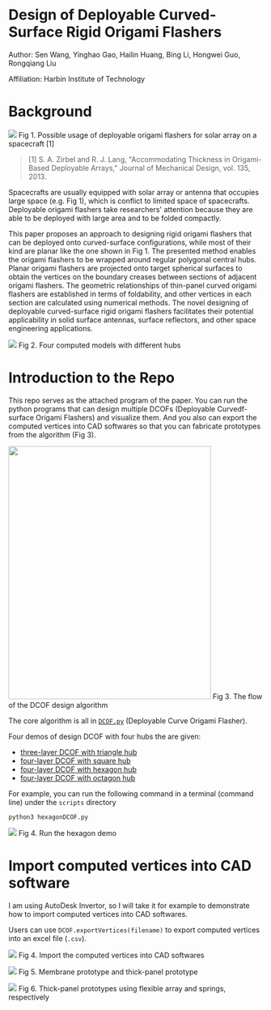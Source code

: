 # Design of Deployable Curved-Surface Rigid Origami Flashers

Author: Sen Wang, Yinghao Gao, Hailin Huang, Bing Li, Hongwei Guo, Rongqiang Liu

Affiliation: Harbin Institute of Technology

# Background

![](figures/flasher_CG.png)
Fig 1. Possible usage of deployable origami flashers for solar array on a spacecraft [1]

> [1]	S. A. Zirbel and R. J. Lang, "Accommodating Thickness in Origami-Based Deployable Arrays," Journal of Mechanical Design, vol. 135, 2013.

Spacecrafts are usually equipped with solar array or antenna that occupies large space (e.g. Fig 1), which is conflict to limited space of spacecrafts. Deployable origami flashers take researchers' attention because they are able to be deployed with large area and to be folded compactly.

This paper proposes an approach to designing rigid origami flashers that can be deployed onto curved-surface configurations, while most of their kind are planar like the one shown in Fig 1. The presented method enables the origami flashers to be wrapped around regular polygonal central hubs. Planar origami flashers are projected onto target spherical surfaces to obtain the vertices on the boundary creases between sections of adjacent origami flashers. The geometric relationships of thin-panel curved origami flashers are established in terms of foldability, and other vertices in each section are calculated using numerical methods. The novel designing of deployable curved-surface rigid origami flashers facilitates their potential applicability in solid surface antennas, surface reflectors, and other space engineering applications.

![](figures/CG.png)
Fig 2. Four computed models with different hubs 

# Introduction to the Repo

This repo serves as the attached program of  the paper. You can run the python programs that can design multiple DCOFs (Deployable Curvedf-surface Origami Flashers) and visualize them. And you also can export the computed vertices into CAD softwares so that you can fabricate prototypes from the algorithm (Fig 3).

<img src="figures/flow.jpg" width="400" height="500">  
Fig 3. The flow of the DCOF design algorithm

The core algorithm is all in [`DCOF.py`](scripts/DCOF.py) (Deployable Curve Origami Flasher).

Four demos of design DCOF with four hubs the are given:
- [three-layer DCOF with triangle hub](scripts/triangleDCOF.py)
- [four-layer DCOF with square hub](scripts/squareDCOF.py)
- [four-layer DCOF with hexagon hub](scripts/hexagonDCOF.py)
- [four-layer DCOF with octagon hub](scripts/octagonDCOF.py)

For example, you can run the following command in a terminal (command line) under the `scripts` directory
```
python3 hexagonDCOF.py
```

![](figures/run.png)
Fig 4. Run the hexagon demo

# Import computed vertices into CAD software

I am using AutoDesk Invertor, so I will take it for example to demonstrate how to import computed vertices into CAD softwares. 

Users can use `DCOF.exportVertices(filename)` to export computed vertices into an excel file (`.csv`).

![](figures/CAD.jpg)
Fig 4. Import the computed vertices into CAD softwares

![](figures/prototype.png)
Fig 5. Membrane prototype and thick-panel prototype

![](figures/Fig.19.jpg)
Fig 6. Thick-panel prototypes using flexible array and springs, respectively
